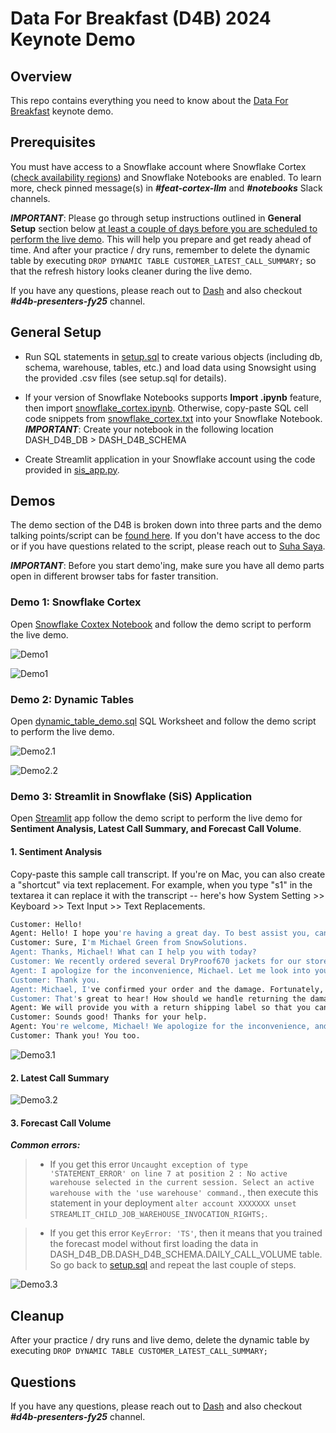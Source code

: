 # Data For Breakfast (D4B) 2024 Keynote Demo

## Overview

This repo contains everything you need to know about the [Data For Breakfast](https://www.snowflake.com/events/data-for-breakfast/) keynote demo.

## Prerequisites

You must have access to a Snowflake account where Snowflake Cortex ([check availability regions](https://docs.snowflake.com/en/user-guide/snowflake-cortex/llm-functions#label-cortex-llm-availability)) and Snowflake Notebooks are enabled. To learn more, check pinned message(s) in ***#feat-cortex-llm*** and ***#notebooks*** Slack channels.

***IMPORTANT***: Please go through setup instructions outlined in **General Setup** section below <ins>at least a couple of days before you are scheduled to perform the live demo</ins>. This will help you prepare and get ready ahead of time. And after your practice / dry runs, remember to delete the dynamic table by executing `DROP DYNAMIC TABLE CUSTOMER_LATEST_CALL_SUMMARY;` so that the refresh history looks cleaner during the live demo.

If you have any questions, please reach out to [Dash](dash.desai@snowflake.com) and also checkout ***#d4b-presenters-fy25*** channel.

## General Setup

- Run SQL statements in [setup.sql](src/setup.sql) to create various objects (including db, schema, warehouse, tables, etc.) and load data using Snowsight using the provided .csv files (see setup.sql for details).

- If your version of Snowflake Notebooks supports **Import .ipynb** feature, then import [snowflake_cortex.ipynb](src/snowflake_cortex.ipynb). Otherwise, copy-paste SQL cell code snippets from [snowflake_cortex.txt](src/snowflake_cortex.txt) into your Snowflake Notebook. ***IMPORTANT***: Create your notebook in the following location DASH_D4B_DB > DASH_D4B_SCHEMA

- Create Streamlit application in your Snowflake account using the code provided in [sis_app.py](src/sis_app.py).

## Demos

The demo section of the D4B is broken down into three parts and the demo talking points/script can be [found here](https://docs.google.com/document/d/1OvWqKP2IaxAYBOWbKEOCwQ_t4vQSQ-Ra-8_0-7OWACA/edit). If you don't have access to the doc or if you have questions related to the script, please reach out to [Suha Saya](suha.saya@snowflake.com).

***IMPORTANT***: Before you start demo'ing, make sure you have all demo parts open in different browser tabs for faster transition.

### Demo 1: Snowflake Cortex

Open [Snowflake Coxtex Notebook](src/snowflake_cortex.ipynb) and follow the demo script to perform the live demo.

![Demo1](assets/demo1.1.png)

![Demo1](assets/demo1.2.png)

### Demo 2: Dynamic Tables

Open [dynamic_table_demo.sql](src/dynamic_table_demo.sql) SQL Worksheet and follow the demo script to perform the live demo.

![Demo2.1](assets/demo2.1.png)

![Demo2.2](assets/demo2.2.png)

### Demo 3: Streamlit in Snowflake (SiS) Application

Open [Streamlit](src/sis_app.py) app follow the demo script to perform the live demo for **Sentiment Analysis, Latest Call Summary, and Forecast Call Volume**.

#### 1. Sentiment Analysis

Copy-paste this sample call transcript. If you're on Mac, you can also create a "shortcut" via text replacement. For example, when you type "s1" in the textarea it can replace it with the transcript -- here's how System Setting >> Keyboard >> Text Input >> Text Replacements.

```bash
Customer: Hello!
Agent: Hello! I hope you're having a great day. To best assist you, can you please share your first and last name and the company you're calling from?
Customer: Sure, I'm Michael Green from SnowSolutions.
Agent: Thanks, Michael! What can I help you with today?
Customer: We recently ordered several DryProof670 jackets for our store, but when we opened the package, we noticed that half of the jackets have broken zippers. We need to replace them quickly to ensure we have sufficient stock for our customers. Our order number is 60877.
Agent: I apologize for the inconvenience, Michael. Let me look into your order. It might take me a moment.
Customer: Thank you.
Agent: Michael, I've confirmed your order and the damage. Fortunately, we currently have enough stock to replace the damaged jackets. We'll send out the replacement jackets immediately, and they should arrive within 3-5 business days.
Customer: That's great to hear! How should we handle returning the damaged jackets?
Agent: We will provide you with a return shipping label so that you can send the damaged jackets back to us at no cost to you. Please place the jackets in the original packaging or a similar box.
Customer: Sounds good! Thanks for your help.
Agent: You're welcome, Michael! We apologize for the inconvenience, and thank you for your patience. Please don't hesitate to contact us if you have any further questions or concerns. Have a great day!
Customer: Thank you! You too. 
```

![Demo3.1](assets/demo3.1.png)

#### 2. Latest Call Summary

![Demo3.2](assets/demo3.2.png)

#### 3. Forecast Call Volume

***Common errors:***

> * If you get this error `Uncaught exception of type 'STATEMENT_ERROR' on line 7 at position 2 : No active warehouse selected in the current session. Select an active warehouse with the 'use warehouse' command.`, then execute this statement in your deployment `alter account XXXXXXX unset STREAMLIT_CHILD_JOB_WAREHOUSE_INVOCATION_RIGHTS;`.

> * If you get this error `KeyError: 'TS'`, then it means that you trained the forecast model without first loading the data in DASH_D4B_DB.DASH_D4B_SCHEMA.DAILY_CALL_VOLUME table. So go back to [setup.sql](src/setup.sql) and repeat the last couple of steps.


![Demo3.3](assets/demo3.3.png)

## Cleanup

After your practice / dry runs and live demo, delete the dynamic table by executing `DROP DYNAMIC TABLE CUSTOMER_LATEST_CALL_SUMMARY;`

## Questions

If you have any questions, please reach out to [Dash](dash.desai@snowflake.com) and also checkout ***#d4b-presenters-fy25*** channel.
